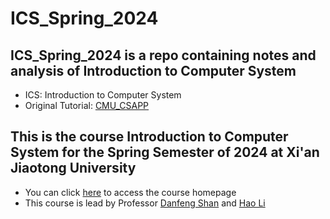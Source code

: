 # ICS_Spring_2024
## ICS_Spring_2024 is a repo containing notes and analysis of Introduction to Computer System
- ICS: Introduction to Computer System
- Original Tutorial: [CMU_CSAPP](https://csapp.cs.cmu.edu/)

## This is the course Introduction to Computer System for the Spring Semester of 2024 at Xi'an Jiaotong University
- You can click [here](https://ics.dfshan.net/) to access the course homepage
- This course is lead by Professor [Danfeng Shan](https://dfshan.github.io/) and [Hao Li](https://aquatoney.github.io/)

